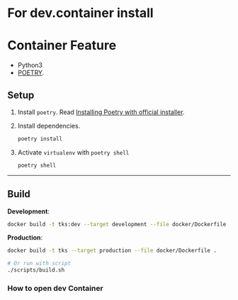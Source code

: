 # For dev.container install

# Container Feature
- Python3
- [POETRY](https://python-poetry.org/docs/master/#installing-with-the-official-installer).



## Setup
1. Install `poetry`. Read [Installing Poetry with official installer](https://python-poetry.org/docs/master/#installing-with-the-official-installer).

2. Install dependencies.

    ```sh
    poetry install
    ```

3. Activate `virtualenv` with `poetry shell`

    ```sh
    poetry shell
    ```

---

## Build

**Development**:

```sh
docker build -t tks:dev --target development --file docker/Dockerfile .
```

**Production**:

```sh
docker build -t tks --target production --file docker/Dockerfile .

# Or run with script
./scripts/build.sh
```

### How to open dev Container
